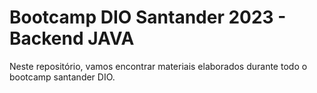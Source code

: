 # Bootcamp DIO Santander 2023 - Backend JAVA

Neste repositório, vamos encontrar materiais elaborados durante todo o bootcamp santander DIO.